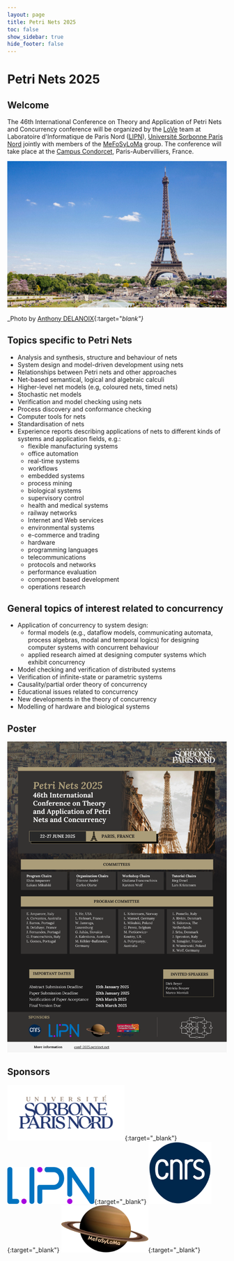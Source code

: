 ```yaml
---
layout: page
title: Petri Nets 2025
toc: false
show_sidebar: true
hide_footer: false
---
```


# Petri Nets 2025

## Welcome 
The 46th International Conference on Theory and Application of Petri Nets and
Concurrency conference will be organized by the [LoVe](https://lipn.univ-paris13.fr/love/) team 
at Laboratoire d'Informatique de Paris Nord ([LIPN](https://lipn.univ-paris13.fr/)),
[Université Sorbonne Paris Nord](https://www.univ-spn.fr/)
jointly
with members of the [MeFoSyLoMa](https://www.mefosyloma.fr) group. 
The conference will take place at the [Campus Condorcet](https://www.campus-condorcet.fr/en),
Paris-Aubervilliers, France. 

![Photo by Anthony DELANOIX](./img/paris.jpg)

_Photo by [Anthony DELANOIX](https://unsplash.com/photos/eiffel-tower-at-paris-france-QAwciFlS1g4?utm_content=creditShareLink&utm_medium=referral&utm_source=unsplash){:target="_blank"}_



## Topics specific to Petri Nets
* Analysis and synthesis, structure and behaviour of nets
* System design and model-driven development using nets
* Relationships between Petri nets and other approaches
* Net-based semantical, logical and algebraic calculi
* Higher-level net models (e.g, coloured nets, timed nets)
* Stochastic net models
* Verification and model checking using nets
* Process discovery and conformance checking
* Computer tools for nets
* Standardisation of nets
* Experience reports describing applications of nets to different kinds of systems and application fields, e.g.:
    * flexible manufacturing systems
    * office automation
    * real-time systems
    * workflows
    * embedded systems
    * process mining
    * biological systems
    * supervisory control
    * health and medical systems
    * railway networks
    * Internet and Web services
    * environmental systems
    * e-commerce and trading
    * hardware
    * programming languages
    * telecommunications
    * protocols and networks
    * performance evaluation
    * component based development
    * operations research

## General topics of interest related to concurrency
* Application of concurrency to system design:
    * formal models (e.g., dataflow models, communicating automata, process algebras, modal and temporal logics) for designing computer systems with concurrent behaviour
    * applied research aimed at designing computer systems which exhibit concurrency
* Model checking and verification of distributed systems
* Verification of infinite-state or parametric systems
* Causality/partial order theory of concurrency
* Educational issues related to concurrency
* New developments in the theory of concurrency
* Modelling of hardware and biological systems

## Poster

![Poster Petri Nets 2025 (Paris)](./poster/poster-PN25.png)

## Sponsors


[<img alt="USPN" src="./img/USPN.png" width="270">](https://www.univ-spn.fr/){:target="_blank"}
[<img alt="LIPN" src="./img/LIPN.png" width="200">](https://lipn.univ-paris13.fr/){:target="_blank"}
[<img alt="CNRS" src="./img/CNRS.png" width="145">](https://www.cnrs.fr/fr){:target="_blank"}
[<img alt="MeFoSyLoMa" src="./img/MeFoSyLoMa.png" width="200">](https://www.mefosyloma.fr/){:target="_blank"}
